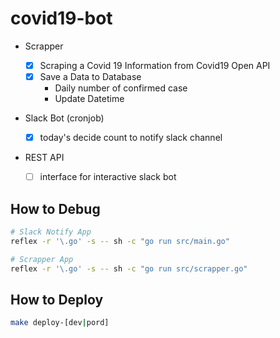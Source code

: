 # covid19-bot

- Scrapper  
	- [X] Scraping a Covid 19 Information from Covid19 Open API
	- [x] Save a Data to Database 
	    - Daily number of confirmed case
	    - Update Datetime
- Slack Bot (cronjob)
  - [x] today's decide count to notify slack channel
- REST API

  - [ ] interface for interactive slack bot 



## How to Debug 

```bash
# Slack Notify App
reflex -r '\.go' -s -- sh -c "go run src/main.go" 

# Scrapper App
reflex -r '\.go' -s -- sh -c "go run src/scrapper.go" 
```




## How to Deploy

```bash
make deploy-[dev|pord]
```

